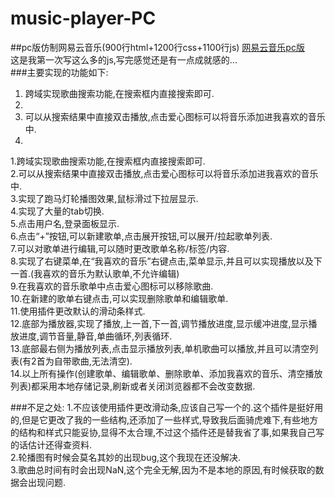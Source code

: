 # music-player-PC
##pc版仿制网易云音乐(900行html+1200行css+1100行js)
<a href="http://onlyfzz.p.imooc.io">网易云音乐pc版</a><br>
这是我第一次写这么多的js,写完感觉还是有一点成就感的...<br>
###主要实现的功能如下:
<ol>
<li>跨域实现歌曲搜索功能,在搜索框内直接搜索即可.<li>
<li>可以从搜索结果中直接双击播放,点击爱心图标可以将音乐添加进我喜欢的音乐中.<li>
</ol>
1.跨域实现歌曲搜索功能,在搜索框内直接搜索即可.<br>
2.可以从搜索结果中直接双击播放,点击爱心图标可以将音乐添加进我喜欢的音乐中.<br>
3.实现了跑马灯轮播图效果,鼠标滑过下拉层显示.<br>
4.实现了大量的tab切换.<br>
5.点击用户名,登录面板显示.<br>
6.点击“+”按钮,可以新建歌单,点击展开按钮,可以展开/拉起歌单列表.<br>
7.可以对歌单进行编辑,可以随时更改歌单名称/标签/内容.<br>
8.实现了右键菜单,在“我喜欢的音乐”右键点击,菜单显示,并且可以实现播放以及下一首.(我喜欢的音乐为默认歌单,不允许编辑)<br>
9.在我喜欢的音乐歌单中点击爱心图标可以移除歌曲.<br>
10.在新建的歌单右键点击,可以实现删除歌单和编辑歌单.<br>
11.使用插件更改默认的滑动条样式.<br>
12.底部为播放器,实现了播放,上一首,下一首,调节播放进度,显示缓冲进度,显示播放进度,调节音量,静音,单曲循环,列表循环.<br>
13.底部最右侧为播放列表,点击显示播放列表,单机歌曲可以播放,并且可以清空列表(有2首为自带歌曲,无法清空).<br>
14.以上所有操作(创建歌单、编辑歌单、删除歌单、添加我喜欢的音乐、清空播放列表)都采用本地存储记录,刷新或者关闭浏览器都不会改变数据.<br>

###不足之处:
1.不应该使用插件更改滑动条,应该自己写一个的.这个插件是挺好用的,但是它更改了我的一些结构,还添加了一些样式,导致我后面骑虎难下,有些地方的结构和样式只能妥协,显得不太合理,不过这个插件还是替我省了事,如果我自己写的话估计还得查资料.<br>
2.轮播图有时候会莫名其妙的出现bug,这个我现在还没解决.<br>
3.歌曲总时间有时会出现NaN,这个完全无解,因为不是本地的原因,有时候获取的数据会出现问题.<br>


